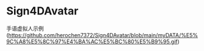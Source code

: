 # Sign4DAvatar



手语虚拟人示例 (https://github.com/herochen7372/Sign4DAvatar/blob/main/myDATA/%E5%9C%A8%E5%8C%97%E4%BA%AC%E5%BC%80%E5%B9%95.gif)
